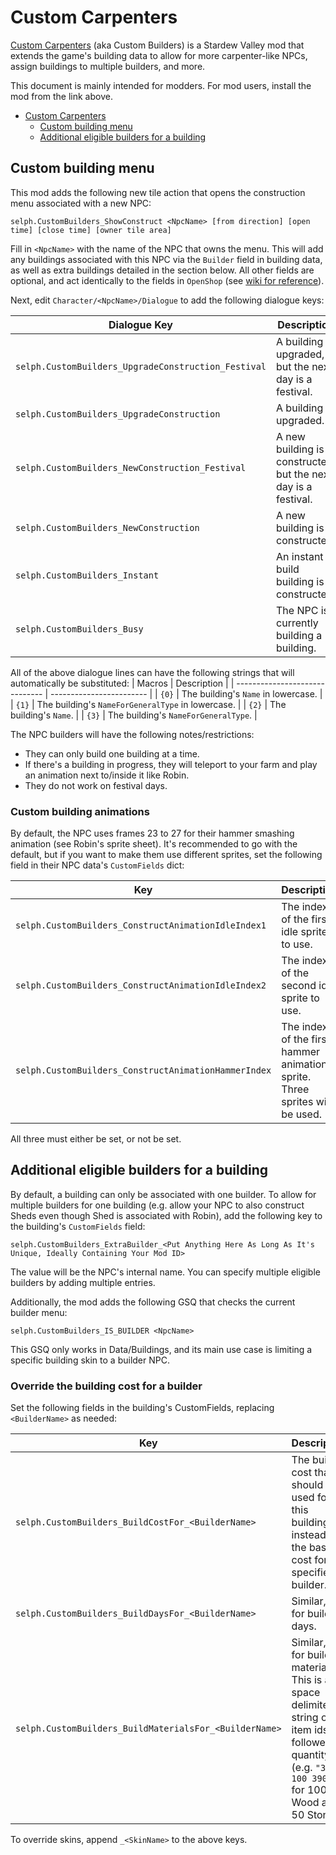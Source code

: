 # Custom Carpenters

[Custom Carpenters](https://www.nexusmods.com/stardewvalley/mods/32864) (aka
Custom Builders) is a Stardew Valley mod that extends the game's building data
to allow for more carpenter-like NPCs, assign buildings to multiple builders,
and more.

This document is mainly intended for modders. For mod users, install the mod
from the link above.

- [Custom Carpenters](#custom-carpenters)
  + [Custom building menu](#custom-building-menu)
  + [Additional eligible builders for a building](#additional-eligible-builders-for-a-building)

## Custom building menu

This mod adds the following new tile action that opens the construction menu associated with a new NPC:

`selph.CustomBuilders_ShowConstruct <NpcName> [from direction] [open time] [close time] [owner tile area]`

Fill in `<NpcName>` with the name of the NPC that owns the menu. This will add
any buildings associated with this NPC via the `Builder` field in building
data, as well as extra buildings detailed in the section below. All other
fields are optional, and act identically to the fields in `OpenShop` (see [wiki
for reference](https://stardewvalleywiki.com/Modding:Maps#Action)).

Next, edit `Character/<NpcName>/Dialogue` to add the following dialogue keys:

| Dialogue Key                         |  Description              |
| ---------------------------------- | ------------------------ |
| `selph.CustomBuilders_UpgradeConstruction_Festival` | A building is upgraded, but the next day is a festival. |
| `selph.CustomBuilders_UpgradeConstruction` | A building is upgraded. |
| `selph.CustomBuilders_NewConstruction_Festival` | A new building is constructed, but the next day is a festival. |
| `selph.CustomBuilders_NewConstruction` | A new building is constructed. |
| `selph.CustomBuilders_Instant` | An instant build building is constructed. |
| `selph.CustomBuilders_Busy` | The NPC is currently building a building. |

All of the above dialogue lines can have the following strings that will automatically be substituted:
| Macros                         |  Description             |
| ------------------------------ | ------------------------ |
| `{0}` |  The building's `Name` in lowercase. |
| `{1}` |  The building's `NameForGeneralType` in lowercase. |
| `{2}` |  The building's `Name`. |
| `{3}` |  The building's `NameForGeneralType`. |

The NPC builders will have the following notes/restrictions:

* They can only build one building at a time.
* If there's a building in progress, they will teleport to your farm and play
  an animation next to/inside it like Robin.
* They do not work on festival days.

### Custom building animations

By default, the NPC uses frames 23 to 27 for their hammer smashing animation
(see Robin's sprite sheet). It's recommended to go with the default, but if you
want to make them use different sprites, set the following field in their NPC
data's `CustomFields` dict:

| Key                         |  Description             |
| ------------------------------ | ------------------------ |
| `selph.CustomBuilders_ConstructAnimationIdleIndex1` | The index of the first idle sprite to use. |
| `selph.CustomBuilders_ConstructAnimationIdleIndex2` | The index of the second idle sprite to use. |
| `selph.CustomBuilders_ConstructAnimationHammerIndex` | The index of the first hammer animation sprite. Three sprites will be used.|

All three must either be set, or not be set.

## Additional eligible builders for a building

By default, a building can only be associated with one builder. To allow for
multiple builders for one building (e.g. allow your NPC to also construct Sheds
even though Shed is associated with Robin), add the following key to the
building's `CustomFields` field:

`selph.CustomBuilders_ExtraBuilder_<Put Anything Here As Long As It's Unique, Ideally Containing Your Mod ID>`

The value will be the NPC's internal name. You can specify multiple eligible builders by adding multiple entries.

Additionally, the mod adds the following GSQ that checks the current builder menu:

`selph.CustomBuilders_IS_BUILDER <NpcName>`

This GSQ only works in Data/Buildings, and its main use case is limiting a
specific building skin to a builder NPC.

### Override the building cost for a builder

Set the following fields in the building's CustomFields, replacing `<BuilderName>` as needed:

| Key                         |  Description             |
| ------------------------------ | ------------------------ |
| `selph.CustomBuilders_BuildCostFor_<BuilderName>` | The build cost that should be used for this building instead of the base cost for the specified builder. |
| `selph.CustomBuilders_BuildDaysFor_<BuilderName>` | Similar, but for build days.|
| `selph.CustomBuilders_BuildMaterialsFor_<BuilderName>` | Similar, but for build materials. This is a space delimited string of item ids followed by quantity (e.g. `"388 100 390 50"` for 100 Wood and 50 Stone).|
To override skins, append `_<SkinName>` to the above keys.
